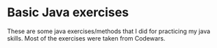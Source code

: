# Basic Java exercises
These are some java exercises/methods that I did for practicing my java skills. Most of the exercises were taken from Codewars.
